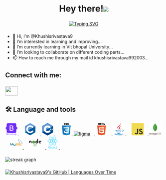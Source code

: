 <h1 align="center">Hey there!<img src="https://raw.githubusercontent.com/aemmadi/aemmadi/master/wave.gif" width="30px"></h1>

###

<p align="center">
  <a href="https://git.io/typing-svg"><img src="https://readme-typing-svg.demolab.com?font=Gabarito&size=35&duration=4000&pause=1000&color=87CEEB&center=true&vCenter=true&random=true&width=600&lines=Competitive+Programmer;MERN+Developer" alt="Typing SVG" /></a>
</p>

###

- 👋 Hi, I’m @Khushisrivastava9
- 👀 I’m interested in learning and improving...
- 🌱 I’m currently learning in Vit bhopal University...
- 💞️ I’m looking to collaborate on different coding parts...
- 📫 How to reach me through my mail id khushisrivastava992003...

###
<h2 align="left">Connect with me:</h2>

###
<p align="left">
<a href="https://linkedin.com/in/khushi-srivastava-ab029621b/" target="blank"><img align="center" src="https://raw.githubusercontent.com/rahuldkjain/github-profile-readme-generator/master/src/images/icons/Social/linked-in-alt.svg" alt="" height="30" width="40" /></a>
</p>

###

<h2 align="left">🛠 Language and tools</h2>

###
<div align="left">
<a href="https://getbootstrap.com" target="_blank" rel="noreferrer"> <img src="https://raw.githubusercontent.com/devicons/devicon/master/icons/bootstrap/bootstrap-plain-wordmark.svg" alt="bootstrap" width="40" height="40"/> <img width="12" /></a> 
<a href="https://www.cprogramming.com/" target="_blank" rel="noreferrer"> <img src="https://raw.githubusercontent.com/devicons/devicon/master/icons/c/c-original.svg" alt="c" width="40" height="40"/><img width="12" /> </a> 
<a href="https://www.w3schools.com/cpp/" target="_blank" rel="noreferrer"> <img src="https://raw.githubusercontent.com/devicons/devicon/master/icons/cplusplus/cplusplus-original.svg" alt="cplusplus" width="40" height="40"/> <img width="12" /></a> <a href="https://www.w3schools.com/css/" target="_blank" rel="noreferrer"> <img src="https://raw.githubusercontent.com/devicons/devicon/master/icons/css3/css3-original-wordmark.svg" alt="css3" width="40" height="40"/> </a> 
<a href="https://www.figma.com/" target="_blank" rel="noreferrer"> <img src="https://www.vectorlogo.zone/logos/figma/figma-icon.svg" alt="figma" width="40" height="40"/><img width="12" /> </a> 
<a href="https://www.w3.org/html/" target="_blank" rel="noreferrer"> <img src="https://raw.githubusercontent.com/devicons/devicon/master/icons/html5/html5-original-wordmark.svg" alt="html5" width="40" height="40"/><img width="12" /> </a> 
<a href="https://www.java.com" target="_blank" rel="noreferrer"> <img src="https://raw.githubusercontent.com/devicons/devicon/master/icons/java/java-original.svg" alt="java" width="40" height="40"/> <img width="12" /></a> 
<a href="https://developer.mozilla.org/en-US/docs/Web/JavaScript" target="_blank" rel="noreferrer"> <img src="https://raw.githubusercontent.com/devicons/devicon/master/icons/javascript/javascript-original.svg" alt="javascript" width="40" height="40"/><img width="12" /> </a> 
<a href="https://www.mongodb.com/" target="_blank" rel="noreferrer"> <img src="https://raw.githubusercontent.com/devicons/devicon/master/icons/mongodb/mongodb-original-wordmark.svg" alt="mongodb" width="40" height="40"/> <img width="12" /></a> 
<a href="https://www.mysql.com/" target="_blank" rel="noreferrer"> <img src="https://raw.githubusercontent.com/devicons/devicon/master/icons/mysql/mysql-original-wordmark.svg" alt="mysql" width="40" height="40"/> <img width="12" /></a> 
<a href="https://nodejs.org" target="_blank" rel="noreferrer"> <img src="https://raw.githubusercontent.com/devicons/devicon/master/icons/nodejs/nodejs-original-wordmark.svg" alt="nodejs" width="40" height="40"/><img width="12" /> </a> <a href="https://reactjs.org/" target="_blank" rel="noreferrer"> <img src="https://raw.githubusercontent.com/devicons/devicon/master/icons/react/react-original-wordmark.svg" alt="react" width="40" height="40"/> <img width="12" /></a>
</div>

###

<div align="left">
  <img src="https://streak-stats.demolab.com?user=Khushisrivastava9&locale=en&mode=weekly&theme=github_dark&hide_border=false&border_radius=5" height="130" alt="streak graph"  />
</div>

###
<!---
Khushisrivastava9/Khushisrivastava9 is a ✨ special ✨ repository because its `README.md` (this file) appears on your GitHub profile.
You can click the Preview link to take a look at your changes.
--->
[![Khushisrivastava9's GitHub | Languages Over Time](https://stats.quine.sh/Khushisrivastava9/languages-over-time?theme=light)](https://quine.sh)
